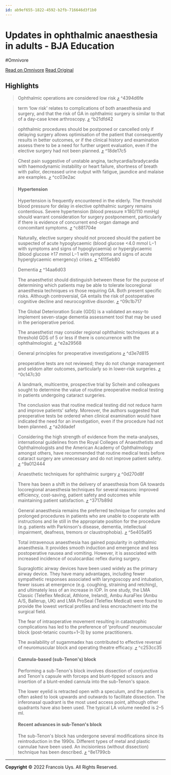 ```yaml
---
id: ab9ef655-1822-4592-b2fb-716646d3f1b0
---
```


# Updates in ophthalmic anaesthesia in adults - BJA Education
#Omnivore

[Read on Omnivore](https://omnivore.app/me/updates-in-ophthalmic-anaesthesia-in-adults-bja-education-19194b00374)
[Read Original](https://www.bjaed.org/article/S2058-5349(23)00008-2/fulltext)

## Highlights

> Ophthalmic operations are considered low risk [⤴️](https://omnivore.app/me/updates-in-ophthalmic-anaesthesia-in-adults-bja-education-19194b00374#4394d6fe-b4f1-4d97-9c6e-9a872f6e2622)  ^4394d6fe

> term ‘low risk’ relates to complications of both anaesthesia and surgery, and that the risk of GA in ophthalmic surgery is similar to that of a day-case knee arthroscopy. [⤴️](https://omnivore.app/me/updates-in-ophthalmic-anaesthesia-in-adults-bja-education-19194b00374#b21dfd42-69c0-4370-a4da-e27abe8fbc21)  ^b21dfd42

> ophthalmic procedures should be postponed or cancelled only if delaying surgery allows optimisation of the patient that consequently results in better outcomes, or if the clinical history and examination assess there to be a need for further urgent evaluation, even if the elective surgery had not been planned. [⤴️](https://omnivore.app/me/updates-in-ophthalmic-anaesthesia-in-adults-bja-education-19194b00374#18de17c5-a7d9-42fd-ac26-c04188f65984)  ^18de17c5

> Chest pain suggestive of unstable angina, tachycardia/bradycardia with haemodynamic instability or heart failure, shortness of breath with pallor, decreased urine output with fatigue, jaundice and malaise are examples. [⤴️](https://omnivore.app/me/updates-in-ophthalmic-anaesthesia-in-adults-bja-education-19194b00374#cc03e2ac-f637-4388-8256-6bbbd355695c)  ^cc03e2ac

> #### Hypertension
> 
> Hypertension is frequently encountered in the elderly. The threshold blood pressure for delay in elective ophthalmic surgery remains contentious. Severe hypertension (blood pressure ≥180/110 mmHg) should warrant consideration for surgery postponement, particularly if there is evidence of concurrent end-organ damage and concomitant symptoms. [⤴️](https://omnivore.app/me/updates-in-ophthalmic-anaesthesia-in-adults-bja-education-19194b00374#c881704e-0eb5-437a-a32d-be8b0cd4e6ff)  ^c881704e

> Naturally, elective surgery should not proceed should the patient be suspected of acute hypoglycaemic (blood glucose <4.0 mmol L−1 with symptoms and signs of hypoglycaemia) or hyperglycaemic (blood glucose ≥17 mmol L−1 with symptoms and signs of acute hyperglycaemic emergency) crises. [⤴️](https://omnivore.app/me/updates-in-ophthalmic-anaesthesia-in-adults-bja-education-19194b00374#4115eb80-27a6-4244-99fd-39312475a60d)  ^4115eb80

> Dementia [⤴️](https://omnivore.app/me/updates-in-ophthalmic-anaesthesia-in-adults-bja-education-19194b00374#14aa6d03-976a-4ed5-802a-d50babd4405f)  ^14aa6d03

> The anaesthetist should distinguish between these for the purpose of determining which patients may be able to tolerate locoregional anaesthesia techniques _vs_ those requiring GA. Both present specific risks. Although controversial, GA entails the risk of postoperative cognitive decline and neurocognitive disorder. [⤴️](https://omnivore.app/me/updates-in-ophthalmic-anaesthesia-in-adults-bja-education-19194b00374#09c1b717-e435-4ccd-8d6c-401313bac9ce)  ^09c1b717

> The Global Deterioration Scale (GDS) is a validated an easy-to implement seven-stage dementia assessment tool that may be used in the perioperative period.
> 
>  The anaesthetist may consider regional ophthalmic techniques at a threshold GDS of 5 or less if there is concurrence with the ophthalmologist. [⤴️](https://omnivore.app/me/updates-in-ophthalmic-anaesthesia-in-adults-bja-education-19194b00374#e2a29568-9e92-45a8-bdf8-fa5e9930ed5d)  ^e2a29568

> General principles for preoperative investigations [⤴️](https://omnivore.app/me/updates-in-ophthalmic-anaesthesia-in-adults-bja-education-19194b00374#d3e7d815-70f2-46bf-8e95-9cb2520b748d)  ^d3e7d815

> preoperative tests are not reviewed; they do not change management and seldom alter outcomes, particularly so in lower-risk surgeries. [⤴️](https://omnivore.app/me/updates-in-ophthalmic-anaesthesia-in-adults-bja-education-19194b00374#0c147c30-d1b0-4976-b2c5-1d3affa10237)  ^0c147c30

> A landmark, multicentre, prospective trial by Schein and colleagues sought to determine the value of routine preoperative medical testing in patients undergoing cataract surgeries.
> 
>  The conclusion was that routine medical testing did not reduce harm and improve patients' safety. Moreover, the authors suggested that preoperative tests be ordered when clinical examination would have indicated the need for an investigation, even if the procedure had not been planned. [⤴️](https://omnivore.app/me/updates-in-ophthalmic-anaesthesia-in-adults-bja-education-19194b00374#a2ddadef-ce67-4afd-930b-8c23ea0c897b)  ^a2ddadef

> Considering the high strength of evidence from the meta-analyses, international guidelines from the Royal Colleges of Anaesthetists and Ophthalmologists and the American Academy of Ophthalmology amongst others, have recommended that routine medical tests before cataract surgery are unnecessary and do not improve patient safety. [⤴️](https://omnivore.app/me/updates-in-ophthalmic-anaesthesia-in-adults-bja-education-19194b00374#9a012444-8efb-4637-93ec-c353fb3a78ea)  ^9a012444

> Anaesthetic techniques for ophthalmic surgery [⤴️](https://omnivore.app/me/updates-in-ophthalmic-anaesthesia-in-adults-bja-education-19194b00374#0d270d8f-6573-44a0-bace-674d99d12fd1)  ^0d270d8f

> There has been a shift in the delivery of anaesthesia from GA towards locoregional anaesthesia techniques for several reasons: improved efficiency, cost-saving, patient safety and outcomes while maintaining patient satisfaction. [⤴️](https://omnivore.app/me/updates-in-ophthalmic-anaesthesia-in-adults-bja-education-19194b00374#3717b89d-04fc-4a6e-8bbf-334ccb746fd4)  ^3717b89d

> General anaesthesia remains the preferred technique for complex and prolonged procedures in patients who are unable to cooperate with instructions and lie still in the appropriate position for the procedure (e.g. patients with Parkinson's disease, dementia, intellectual impairment, deafness, tremors or claustrophobia). [⤴️](https://omnivore.app/me/updates-in-ophthalmic-anaesthesia-in-adults-bja-education-19194b00374#5e405a95-6e87-4177-8684-2d9ffb2b8e3a)  ^5e405a95

> Total intravenous anaesthesia has gained popularity in ophthalmic anaesthesia. It provides smooth induction and emergence and less postoperative nausea and vomiting. However, it is associated with increased incidence of oculocardiac reflex during surgery.
> 
> Supraglottic airway devices have been used widely as the primary airway device. They have many advantages, including fewer sympathetic responses associated with laryngoscopy and intubation, fewer issues at emergence (e.g. coughing, straining and retching), and ultimately less of an increase in IOP. In one study, the LMA Classic (Teleflex Medical, Athlone, Ireland), Ambu AuraFlex (Ambu A/S, Ballerup, UK) and LMA ProSeal (Teleflex Medical) were found to provide the lowest vertical profiles and less encroachment into the surgical field.
> 
> The fear of intraoperative movement resulting in catastrophic complications has led to the preference of ‘profound’ neuromuscular block (post-tetanic counts=1–3) by some practitioners.
> 
>  The availability of sugammadex has contributed to effective reversal of neuromuscular block and operating theatre efficacy. [⤴️](https://omnivore.app/me/updates-in-ophthalmic-anaesthesia-in-adults-bja-education-19194b00374#c253cc35-da51-488b-8f9a-56c07d679321)  ^c253cc35

> #### Cannula-based (sub-Tenon's) block
> 
> Performing a sub-Tenon's block involves dissection of conjunctiva and Tenon's capsule with forceps and blunt-tipped scissors and insertion of a blunt-ended cannula into the sub-Tenon's space.
> 
>  The lower eyelid is retracted open with a speculum, and the patient is often asked to look upwards and outwards to facilitate dissection. The inferonasal quadrant is the most used access point, although other quadrants have also been used. The typical LA volume needed is 2–5 ml.
> 
> #### Recent advances in sub-Tenon's block
> 
> The sub-Tenon's block has undergone several modifications since its reintroduction in the 1990s. Different types of metal and plastic cannulae have been used. An incisionless (without dissection) technique has been described. [⤴️](https://omnivore.app/me/updates-in-ophthalmic-anaesthesia-in-adults-bja-education-19194b00374#8e1799cb-3df2-4d16-aea4-a840fb873bd7)  ^8e1799cb



---

**Copyright**
© 2022 Francois Uys. All Rights Reserved.
